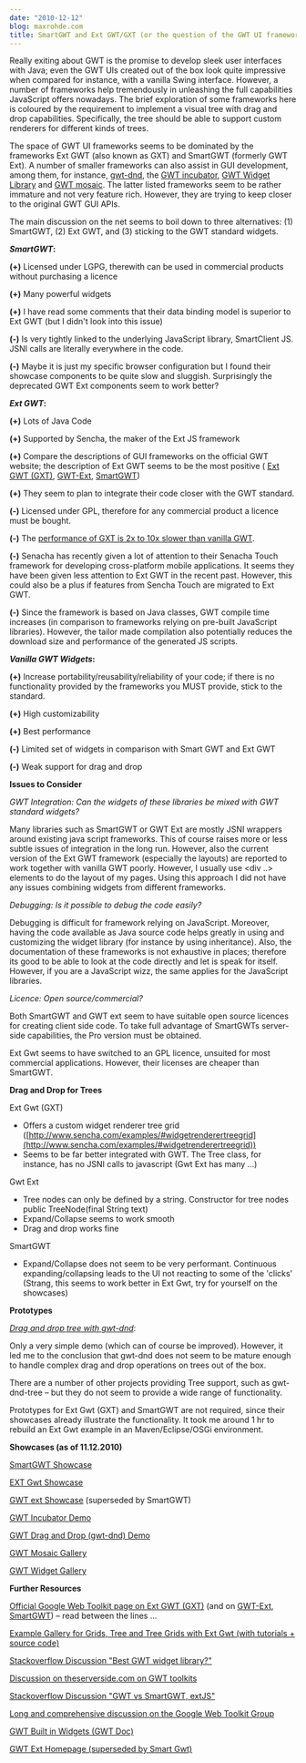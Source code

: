 ```yaml
---
date: "2010-12-12"
blog: maxrohde.com
title: SmartGWT and Ext GWT/GXT (or the question of the GWT UI framework)
---
```


Really exiting about GWT is the promise to develop sleek user interfaces with Java; even the GWT UIs created out of the box look quite impressive when compared for instance, with a vanilla Swing interface. However, a number of frameworks help tremendously in unleashing the full capabilities JavaScript offers nowadays. The brief exploration of some frameworks here is coloured by the requirement to implement a visual tree with drag and drop capabilities. Specifically, the tree should be able to support custom renderers for different kinds of trees.

The space of GWT UI frameworks seems to be dominated by the frameworks Ext GWT (also known as GXT) and SmartGWT (formerly GWT Ext). A number of smaller frameworks can also assist in GUI development, among them, for instance, [gwt-dnd](http://code.google.com/p/gwt-dnd/), the [GWT incubator](http://code.google.com/p/google-web-toolkit-incubator/), [GWT Widget Library](http://www.gwtlib.org/) and [GWT mosaic](http://code.google.com/p/gwt-mosaic/). The latter listed frameworks seem to be rather immature and not very feature rich. However, they are trying to keep closer to the original GWT GUI APIs.

The main discussion on the net seems to boil down to three alternatives: (1) SmartGWT, (2) Ext GWT, and (3) sticking to the GWT standard widgets.

**_SmartGWT_:**

**(+)** Licensed under LGPG, therewith can be used in commercial products without purchasing a licence

**(+)** Many powerful widgets

**(+)** I have read some comments that their data binding model is superior to Ext GWT (but I didn't look into this issue)

**(-)** Is very tightly linked to the underlying JavaScript library, SmartClient JS. JSNI calls are literally everywhere in the code.

**(-)** Maybe it is just my specific browser configuration but I found their showcase components to be quite slow and sluggish. Surprisingly the deprecated GWT Ext components seem to work better?

**_Ext GWT_:**

**(+)** Lots of Java Code

**(+)** Supported by Sencha, the maker of the Ext JS framework

**(+)** Compare the descriptions of GUI frameworks on the official GWT website; the description of Ext GWT seems to be the most positive ( [Ext GWT (GXT)](http://code.google.com/webtoolkit/tools/gwtdesigner/features/gwt/gxt.html), [GWT-Ext](http://code.google.com/webtoolkit/tools/gwtdesigner/features/gwt/gwt-ext.html), [SmartGWT](http://code.google.com/webtoolkit/tools/gwtdesigner/features/gwt/smartgwt.html))

**(+)** They seem to plan to integrate their code closer with the GWT standard.

**(-)** Licensed under GPL, therefore for any commercial product a licence must be bought.

**(-)** The [performance of GXT is 2x to 10x slower than vanilla GWT](http://maxrohde.com/2011/02/12/gxt-vs-vanilla-gwt-performance/).

**(-)** Senacha has recently given a lot of attention to their Senacha Touch framework for developing cross-platform mobile applications. It seems they have been given less attention to Ext GWT in the recent past. However, this could also be a plus if features from Sencha Touch are migrated to Ext GWT.

**(-)** Since the framework is based on Java classes, GWT compile time increases (in comparison to frameworks relying on pre-built JavaScript libraries). However, the tailor made compilation also potentially reduces the download size and performance of the generated JS scripts.

**_Vanilla GWT Widgets_:**

**(+)** Increase portability/reusability/reliability of your code; if there is no functionality provided by the frameworks you MUST provide, stick to the standard.

**(+)** High customizability

**(+)** Best performance

**(-)** Limited set of widgets in comparison with Smart GWT and Ext GWT

**(-)** Weak support for drag and drop

**Issues to Consider**

_GWT Integration: Can the widgets of these libraries be mixed with GWT standard widgets?_

Many libraries such as SmartGWT or GWT Ext are mostly JSNI wrappers around existing java script frameworks. This of course raises more or less subtle issues of integration in the long run. However, also the current version of the Ext GWT framework (especially the layouts) are reported to work together with vanilla GWT poorly. However, I usually use <div ..> elements to do the layout of my pages. Using this approach I did not have any issues combining widgets from different frameworks.

_Debugging: Is it possible to debug the code easily?_

Debugging is difficult for framework relying on JavaScript. Moreover, having the code available as Java source code helps greatly in using and customizing the widget library (for instance by using inheritance). Also, the documentation of these frameworks is not exhaustive in places; therefore its good to be able to look at the code directly and let is speak for itself. However, if you are a JavaScript wizz, the same applies for the JavaScript libraries.

_Licence: Open source/commercial?_

Both SmartGWT and GWT ext seem to have suitable open source licences for creating client side code. To take full advantage of SmartGWTs server-side capabilities, the Pro version must be obtained.

Ext Gwt seems to have switched to an GPL licence, unsuited for most commercial applications. However, their licenses are cheaper than SmartGWT.

**Drag and Drop for Trees**

Ext Gwt (GXT)

- Offers a custom widget renderer tree grid ([http://www.sencha.com/examples/#widgetrenderertreegrid](http://www.sencha.com/examples/#widgetrenderertreegrid))
- Seems to be far better integrated with GWT. The Tree class, for instance, has no JSNI calls to javascript (Gwt Ext has many ...)

Gwt Ext

- Tree nodes can only be defined by a string. Constructor for tree nodes public TreeNode(final String text)
- Expand/Collapse seems to work smooth
- Drag and drop works fine

SmartGWT

- Expand/Collapse does not seem to be very performant. Continuous expanding/collapsing leads to the UI not reacting to some of the 'clicks' (Strang, this seems to work better in Ext Gwt, try for yourself on the showcases)

**Prototypes**

[_Drag and drop tree with gwt-dnd_](http://www.linnk.de/prototypes/treednd/gwtdnd/NxUiGwtTree.html):

Only a very simple demo (which can of course be improved). However, it led me to the conclusion that gwt-dnd does not seem to be mature enough to handle complex drag and drop operations on trees out of the box.

There are a number of other projects providing Tree support, such as gwt-dnd-tree – but they do not seem to provide a wide range of functionality.

Prototypes for Ext Gwt (GXT) and SmartGWT are not required, since their showcases already illustrate the functionality. It took me around 1 hr to rebuild an Ext Gwt example in an Maven/Eclipse/OSGi environment.

**Showcases (as of 11.12.2010)**

[SmartGWT Showcase](http://www.smartclient.com/smartgwt/showcase/)

[EXT Gwt Showcase](http://www.sencha.com/examples/)

[GWT ext Showcase](http://www.gwt-ext.com/demo/) (superseded by SmartGWT)

[GWT Incubator Demo](http://collectionofdemos.appspot.com/demo/index.html)

[GWT Drag and Drop (gwt-dnd) Demo](http://allen-sauer.com/com.allen_sauer.gwt.dnd.demo.DragDropDemo/DragDropDemo.html)

[GWT Mosaic Gallery](http://mosaic.arkasoft.com/gwt-mosaic-current/Showcase.html)

[GWT Widget Gallery](http://code.google.com/webtoolkit/doc/latest/RefWidgetGallery.html)

**Further Resources**

[Official Google Web Toolkit page on Ext GWT (GXT)](http://code.google.com/webtoolkit/tools/gwtdesigner/features/gwt/gxt.html) (and on [GWT-Ext](http://code.google.com/webtoolkit/tools/gwtdesigner/features/gwt/gwt-ext.html), [SmartGWT](http://code.google.com/webtoolkit/tools/gwtdesigner/features/gwt/smartgwt.html)) – read between the lines ...

[Example Gallery for Grids, Tree and Tree Grids with Ext Gwt (with tutorials + source code)](http://gxtexamplegallery.appspot.com/)

[Stackoverflow Discussion "Best GWT widget library?"](http://stackoverflow.com/questions/867451/best-gwt-widget-library)

[Discussion on theserverside.com on GWT toolkits](http://www.theserverside.com/discussions/thread.tss?thread_id=60186)

[Stackoverflow Discussion "GWT vs SmartGWT, extJS"](http://stackoverflow.com/questions/2038392/gwt-vs-smartgwt-extjs)

[Long and comprehensive discussion on the Google Web Toolkit Group](http://groups.google.com/group/google-web-toolkit/browse_thread/thread/1627991578cf4ab3/4fad872e67bd6cec?show_docid=4fad872e67bd6cec&pli=1)

[GWT Built in Widgets (GWT Doc)](http://code.google.com/webtoolkit/doc/latest/DevGuideUiWidgets.html)

[GWT Ext Homepage (superseded by Smart Gwt)](http://gwt-ext.com/)